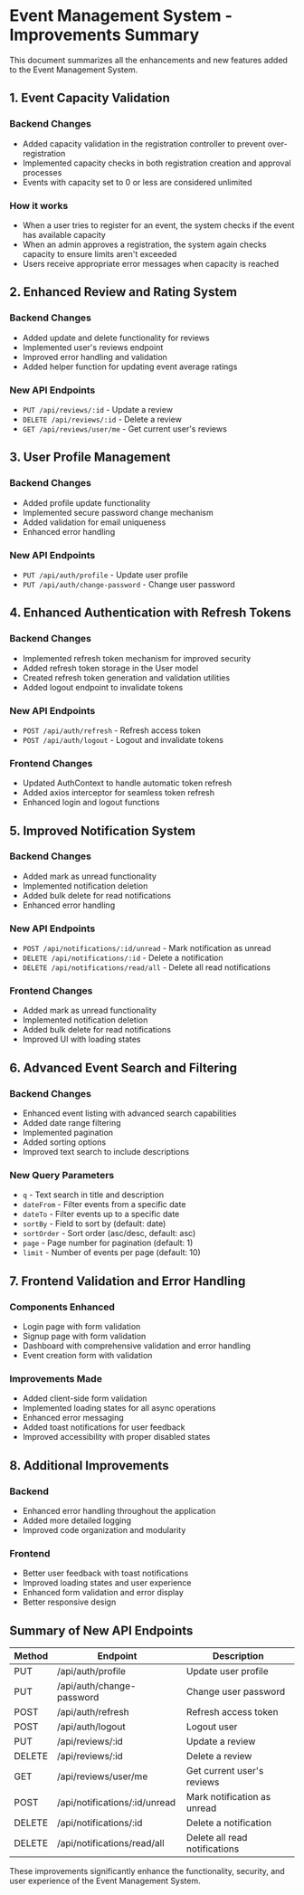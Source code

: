 # Event Management System - Improvements Summary

This document summarizes all the enhancements and new features added to the Event Management System.

## 1. Event Capacity Validation

### Backend Changes
- Added capacity validation in the registration controller to prevent over-registration
- Implemented capacity checks in both registration creation and approval processes
- Events with capacity set to 0 or less are considered unlimited

### How it works
- When a user tries to register for an event, the system checks if the event has available capacity
- When an admin approves a registration, the system again checks capacity to ensure limits aren't exceeded
- Users receive appropriate error messages when capacity is reached

## 2. Enhanced Review and Rating System

### Backend Changes
- Added update and delete functionality for reviews
- Implemented user's reviews endpoint
- Improved error handling and validation
- Added helper function for updating event average ratings

### New API Endpoints
- `PUT /api/reviews/:id` - Update a review
- `DELETE /api/reviews/:id` - Delete a review
- `GET /api/reviews/user/me` - Get current user's reviews

## 3. User Profile Management

### Backend Changes
- Added profile update functionality
- Implemented secure password change mechanism
- Added validation for email uniqueness
- Enhanced error handling

### New API Endpoints
- `PUT /api/auth/profile` - Update user profile
- `PUT /api/auth/change-password` - Change user password

## 4. Enhanced Authentication with Refresh Tokens

### Backend Changes
- Implemented refresh token mechanism for improved security
- Added refresh token storage in the User model
- Created refresh token generation and validation utilities
- Added logout endpoint to invalidate tokens

### New API Endpoints
- `POST /api/auth/refresh` - Refresh access token
- `POST /api/auth/logout` - Logout and invalidate tokens

### Frontend Changes
- Updated AuthContext to handle automatic token refresh
- Added axios interceptor for seamless token refresh
- Enhanced login and logout functions

## 5. Improved Notification System

### Backend Changes
- Added mark as unread functionality
- Implemented notification deletion
- Added bulk delete for read notifications
- Enhanced error handling

### New API Endpoints
- `POST /api/notifications/:id/unread` - Mark notification as unread
- `DELETE /api/notifications/:id` - Delete a notification
- `DELETE /api/notifications/read/all` - Delete all read notifications

### Frontend Changes
- Added mark as unread functionality
- Implemented notification deletion
- Added bulk delete for read notifications
- Improved UI with loading states

## 6. Advanced Event Search and Filtering

### Backend Changes
- Enhanced event listing with advanced search capabilities
- Added date range filtering
- Implemented pagination
- Added sorting options
- Improved text search to include descriptions

### New Query Parameters
- `q` - Text search in title and description
- `dateFrom` - Filter events from a specific date
- `dateTo` - Filter events up to a specific date
- `sortBy` - Field to sort by (default: date)
- `sortOrder` - Sort order (asc/desc, default: asc)
- `page` - Page number for pagination (default: 1)
- `limit` - Number of events per page (default: 10)

## 7. Frontend Validation and Error Handling

### Components Enhanced
- Login page with form validation
- Signup page with form validation
- Dashboard with comprehensive validation and error handling
- Event creation form with validation

### Improvements Made
- Added client-side form validation
- Implemented loading states for all async operations
- Enhanced error messaging
- Added toast notifications for user feedback
- Improved accessibility with proper disabled states

## 8. Additional Improvements

### Backend
- Enhanced error handling throughout the application
- Added more detailed logging
- Improved code organization and modularity

### Frontend
- Better user feedback with toast notifications
- Improved loading states and user experience
- Enhanced form validation and error display
- Better responsive design

## Summary of New API Endpoints

| Method | Endpoint | Description |
|--------|----------|-------------|
| PUT | /api/auth/profile | Update user profile |
| PUT | /api/auth/change-password | Change user password |
| POST | /api/auth/refresh | Refresh access token |
| POST | /api/auth/logout | Logout user |
| PUT | /api/reviews/:id | Update a review |
| DELETE | /api/reviews/:id | Delete a review |
| GET | /api/reviews/user/me | Get current user's reviews |
| POST | /api/notifications/:id/unread | Mark notification as unread |
| DELETE | /api/notifications/:id | Delete a notification |
| DELETE | /api/notifications/read/all | Delete all read notifications |

These improvements significantly enhance the functionality, security, and user experience of the Event Management System.
